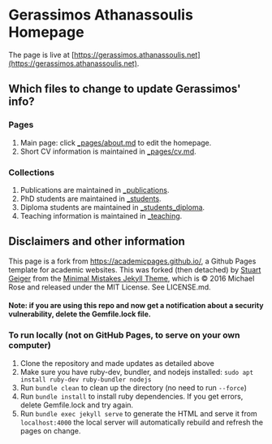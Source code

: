 # Gerassimos Athanassoulis Homepage

The page is live at [https://gerassimos.athanassoulis.net](https://gerassimos.athanassoulis.net).

## Which files to change to update Gerassimos' info?

### Pages
1. Main page: click [_pages/about.md](../../edit/master/_pages/about.md) to edit the homepage.
1. Short CV information is maintained in [_pages/cv.md](../master/_pages/cv.md).

### Collections
1. Publications are maintained in [_publications](../../tree/master/_publications).
1. PhD students are maintained in [_students](../../tree/master/_students).
1. Diploma students are maintained in [_students_diploma](../../tree/master/_students_diploma).
1. Teaching information is maintained in [_teaching](../../tree/master/_teaching).

## Disclaimers and other information

This page is a fork from https://academicpages.github.io/, a Github Pages template for academic websites. This was forked (then detached) by [Stuart Geiger](https://github.com/staeiou) from the [Minimal Mistakes Jekyll Theme](https://mmistakes.github.io/minimal-mistakes/), which is © 2016 Michael Rose and released under the MIT License. See LICENSE.md.

#### Note: if you are using this repo and now get a notification about a security vulnerability, delete the Gemfile.lock file. 

### To run locally (not on GitHub Pages, to serve on your own computer)

1. Clone the repository and made updates as detailed above
1. Make sure you have ruby-dev, bundler, and nodejs installed: `sudo apt install ruby-dev ruby-bundler nodejs`
1. Run `bundle clean` to clean up the directory (no need to run `--force`)
1. Run `bundle install` to install ruby dependencies. If you get errors, delete Gemfile.lock and try again.
1. Run `bundle exec jekyll serve` to generate the HTML and serve it from `localhost:4000` the local server will automatically rebuild and refresh the pages on change.

